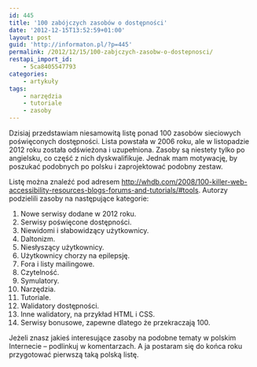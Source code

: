 ```yaml
---
id: 445
title: '100 zabójczych zasobów o dostępności'
date: '2012-12-15T13:52:59+01:00'
layout: post
guid: 'http://informaton.pl/?p=445'
permalink: /2012/12/15/100-zabjczych-zasobw-o-dostepnosci/
restapi_import_id:
    - 5ca8405547793
categories:
    - artykuły
tags:
    - narzędzia
    - tutoriale
    - zasoby
---
```


Dzisiaj przedstawiam niesamowitą listę ponad 100 zasobów sieciowych poświęconych dostępności. Lista powstała w 2006 roku, ale w listopadzie 2012 roku została odświeżona i uzupełniona. Zasoby są niestety tylko po angielsku, co część z nich dyskwalifikuje. Jednak mam motywację, by poszukać podobnych po polsku i zaprojektować podobny zestaw.

Listę można znaleźć pod adresem <http://whdb.com/2008/100-killer-web-accessibility-resources-blogs-forums-and-tutorials/#tools>. Autorzy podzielili zasoby na następujące kategorie:

1. Nowe serwisy dodane w 2012 roku.
2. Serwisy poświęcone dostępności.
3. Niewidomi i słabowidzący użytkownicy.
4. Daltonizm.
5. Niesłyszący użytkownicy.
6. Użytkownicy chorzy na epilepsję.
7. Fora i listy mailingowe.
8. Czytelność.
9. Symulatory.
10. Narzędzia.
11. Tutoriale.
12. Walidatory dostępności.
13. Inne walidatory, na przykład HTML i CSS.
14. Serwisy bonusowe, zapewne dlatego że przekraczają 100.

Jeżeli znasz jakieś interesujące zasoby na podobne tematy w polskim Internecie – podlinkuj w komentarzach. A ja postaram się do końca roku przygotować pierwszą taką polską listę.
